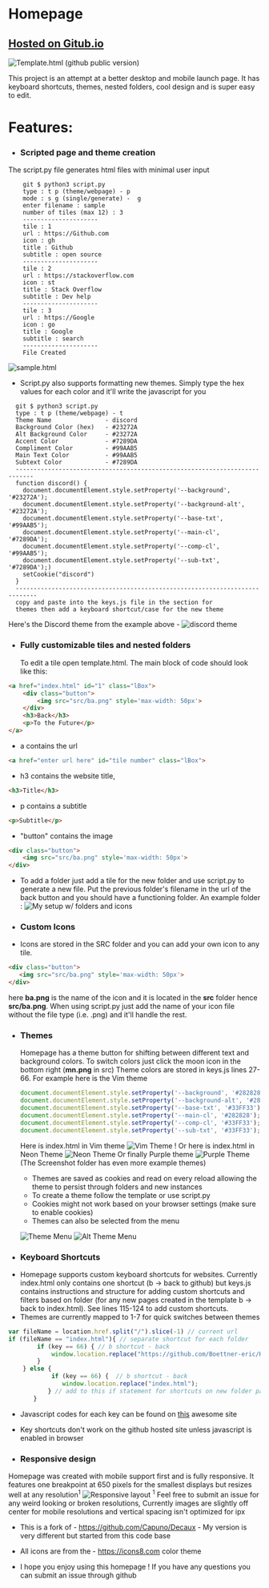 # Homepage

## [Hosted on Gitub.io](https://boettner-eric.github.io/Homepage/)
![Template.html (github public version)](screenshots/gogh_theme.png)

This project is an attempt at a better desktop and mobile launch page.  It has keyboard shortcuts, themes, nested folders, cool design and is super easy to edit.


# Features:
* ### Scripted page and theme creation
 The script.py file generates html files with minimal user input
```
    git $ python3 script.py
    type : t p (theme/webpage) - p
    mode : s g (single/generate) -  g
    enter filename : sample
    number of tiles (max 12) : 3
    ---------------------
    tile : 1
    url : https://Github.com
    icon : gh
    title : Github
    subtitle : open source
    ---------------------
    tile : 2
    url : https://stackoverflow.com
    icon : st
    title : Stack Overflow
    subtitle : Dev help
    ---------------------
    tile : 3
    url : https://Google
    icon : go
    title : Google
    subtitle : search
    ---------------------
    File Created
```
 ![sample.html](screenshots/example.png)
 * Script.py also supports formatting new themes. Simply type the hex values for each color and it'll write the javascript for you

```
  git $ python3 script.py
  type : t p (theme/webpage) - t
  Theme Name               - discord
  Background Color (hex)   - #23272A
  Alt Background Color     - #23272A
  Accent Color             - #7289DA
  Compliment Color         - #99AAB5
  Main Text Color          - #99AAB5
  Subtext Color            - #7289DA
  ---------------------------------------------------------------------------
  function discord() {
    document.documentElement.style.setProperty('--background', '#23272A');
    document.documentElement.style.setProperty('--background-alt', '#23272A');
    document.documentElement.style.setProperty('--base-txt', '#99AAB5');
    document.documentElement.style.setProperty('--main-cl', '#7289DA');
    document.documentElement.style.setProperty('--comp-cl', '#99AAB5');
    document.documentElement.style.setProperty('--sub-txt', '#7289DA');)
    setCookie("discord")
  }
  ----------------------------------------------------------------------------
  copy and paste into the keys.js file in the section for
  themes then add a keyboard shortcut/case for the new theme
```
Here's the Discord theme from the example above -
![discord theme](screenshots/discord_theme.png)
* ### Fully customizable tiles and nested folders
   To edit a tile open template.html.  The main block of code should look like this:
```html
<a href="index.html" id="1" class="lBox">
	<div class="button">
	    <img src="src/ba.png" style='max-width: 50px'>
	</div>
	<h3>Back</h3>
    <p>To the Future</p>
</a>
```
  - a contains the url
  ```html
  <a href="enter url here" id="tile number" class="lBox">
  ```
  - h3 contains the website title,
  ```Html
  <h3>Title</h3>
  ```
  - p contains a  subtitle
  ```Html
  <p>Subtitle</p>
  ```
  - "button" contains the image
  ```html
  <div class="button">
      <img src="src/ba.png" style='max-width: 50px'>
  </div>
  ```
  - To add a folder just add a tile for the new folder and use script.py to generate a new file. Put the previous folder's filename in the url of the back button and you should have a functioning folder. An example folder :
![My setup w/ folders and icons](screenshots/folder.png)

* ### Custom Icons
 - Icons are stored in the SRC folder and you can add your own icon to any tile.
 ```html
 <div class="button">
    <img src="src/ba.png" style='max-width: 50px'>
 </div>
 ```
 here **ba.png** is the name of the icon and it is located in the **src** folder hence **src/ba.png**.  When using script.py just add the name of your icon file without the file type (i.e. .png) and it'll handle the rest.

* ### Themes
    Homepage has a theme  button for shifting between different text and background colors. To switch colors just click the moon icon in the bottom right (**mn.png** in src) Theme colors are stored in keys.js lines 27-66.  For example here is the Vim theme
    ```javascript
    document.documentElement.style.setProperty('--background', '#282828');
    document.documentElement.style.setProperty('--background-alt', '#282828');
    document.documentElement.style.setProperty('--base-txt', '#33FF33');
    document.documentElement.style.setProperty('--main-cl', '#282828');
    document.documentElement.style.setProperty('--comp-cl', '#33FF33');
    document.documentElement.style.setProperty('--sub-txt', '#33FF33');
    ```
  Here is index.html in Vim theme
  ![Vim Theme !](screenshots/vim_theme.png)
  Or here is index.html in Neon Theme
  ![Neon Theme](screenshots/neon_theme.png)
  Or finally Purple theme
  ![Purple Theme](screenshots/purple_theme.png)
  (The Screenshot folder has even more example themes)
  * Themes are saved as cookies and read on every reload allowing the theme to persist through folders and new instances
  * To create a theme follow the template or use script.py
  * Cookies might not work based on your browser settings (make sure to enable cookies)
  * Themes can also be selected from the menu
  
  ![Theme Menu](screenshots/list_theme.png)
  ![Alt Theme Menu](screenshots/list2_theme.png)
* ### Keyboard Shortcuts
 - Homepage supports custom keyboard shortcuts for websites.  Currently index.html only contains one shortcut (b -> back to github) but keys.js contains instructions and structure for adding custom shortcuts and filters based on folder (for any new pages created in the template b -> back to index.html). See lines 115-124 to add custom shortcuts.
 - Themes are currently mapped to 1-7 for quick switches between themes
 ```javascript
 var fileName = location.href.split("/").slice(-1) // current url
 if (fileName == "index.html"){ // separate shortcut for each folder
         if (key == 66) { // b shortcut - back
             window.location.replace("https://github.com/Boettner-eric/Homepage"); // add to this if statement for shortcuts on index.html
         }
     } else {
             if (key == 66) {  // b shortcut - back
                window.location.replace("index.html");
            } // add to this if statement for shortcuts on new folder pages
        }
 ```
 * Javascript codes for each key can be found on [this](keycode.info) awesome site
 * Key shortcuts don't work on the github hosted site unless javascript is enabled in browser

* ### Responsive design
 Homepage was created with mobile support first and is fully responsive.  It features one breakpoint at 650 pixels for the smallest displays but resizes well at any resolution<sup>1</sup>
![Responsive layout](screenshots/responsive.png)
<sup>1</sup> Feel free to submit an issue for any weird looking or broken resolutions, Currently images are slightly off center for mobile resolutions and vertical spacing isn't optimized for ipx


* This is a fork of - https://github.com/Capuno/Decaux - My version is very different but started from this code base

* All icons are from the - https://icons8.com color theme

* I hope you enjoy using this homepage ! If you have any questions you can submit an issue through github
